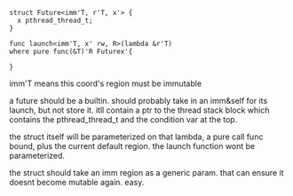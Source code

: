 
```
struct Future<imm'T, r'T, x'> {
  x pthread_thread_t;
}

func launch<imm'T, x' rw, R>(lambda &r'T)
where pure func(&T)'R Futurex'{
  
}
```

imm'T means this coord's region must be immutable




a future should be a builtin. should probably take in an imm&self for its launch, but not store it. itll contain a ptr to the thread stack block which contains the pthread_thread_t and the condition var at the top.

the struct itself will be parameterized on that lambda, a pure call func bound, plus the current default region. the launch function wont be parameterized.

the struct should take an imm region as a generic param. that can ensure it doesnt become mutable again. easy.


